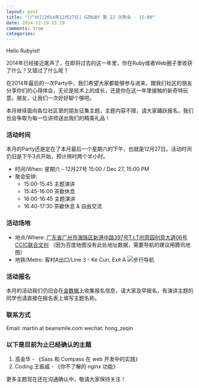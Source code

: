 ```yaml
---
layout: post
title: "[广州][2014年12月27日] GZRUBY 第 22 次聚会 - 15:00"
date: 2014-12-19 15:19
comments: true
categories: 
---
```


Hello Rubyist!

2014年已经接近尾声了，在即将过去的这一年里，你在Ruby或者Web圈子里收获了什么？又错过了什么呢？

在2014年最后的一次Party中，我们希望大家都能够参与进来，跟我们社区的朋友分享你们的心得体会，无论是技术上的成长，还是你在这一年里接触的新奇特玩意。朋友，让我们一次好好聊个够吧。

本月继续面向各位社区里的朋友征集主题，主题内容不限，请大家踊跃报名，我们也会争取为每一位讲师送出我们的精美礼品！

### 活动时间
本月的Party还是定在了本月最后一个星期六的下午，也就是12月27日。活动时间仍旧是下午3点开始，预计用时两个半小时。

* 时间/When: 星期六－12月27号 15:00 / Dec 27, 15:00 PM
* 聚会安排:
    * 15:00-15:45 主题演讲
    * 15:45-16:00 茶歇休息
    * 16:00-16:45 主题演讲
    * 16:40-17:30 茶歇休息 & 自由交流

### 活动场地
* 地点/Where: [广东省广州市海珠区新港中路397号T.I.T创意园创意大道06号 CCIC联合文创](http://map.qq.com/?type=marker&isopeninfowin=1&markertype=1&name=%E4%B8%AD%E5%9B%BD%2C%E5%B9%BF%E4%B8%9C%E7%9C%81%2C%E5%B9%BF%E5%B7%9E%E5%B8%82%2C%E6%B5%B7%E7%8F%A0%E5%8C%BA&addr=%E8%89%BA%E8%8B%91%E8%B7%AF106%E5%8F%B7%E6%96%B0%E8%A1%97%E5%A4%B4%E6%9D%91&pointy=23.098996&pointx=113.325283&coord=23.098996%2C113.325283&nodata_redirect=1) （因为百度地图没有此处地址数据，需要导航的建议用腾讯地图）
* 地铁/Metro: 客村A出口/Line 3 - Ke Cun, Exit A
![步行导航](https://ruby-china-files.b0.upaiyun.com/photo/2014/e8a6d49d28fc355e2f55675e7abc0e19.png)

### 活动报名
本月的活动我们仍旧会在[金数据](https://jinshuju.net/f/7NtQDD)上收集报名信息，请大家及早报名，有演讲主题的同学也请直接在报名表上填写主题名称。

### 联系方式
Email: martin at beansmile.com
wechat: hong_zeqin

### 以下是目前为止已经确认的主题
1. 高金华 - 《Sass 和 Compass 在 web 开发中的实践》  
2. Coding 王振威 - 《你不了解的 nginx 功能》

更多主题现在还在沟通确认中，敬请大家保持关注！
